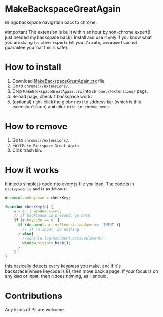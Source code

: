 # MakeBackspaceGreatAgain
Brings backspace navigation back to chrome.

#important
This extension is built within an hour by non-chrome expert(I just needed my backspace back). Install and use it only if you know what you are doing (or other experts tell you it's safe, because I cannot guarantee you that this is safe).

# How to install
1. Download [MakeBackspaceGreatAgain.crx](https://github.com/cjeon/MakeBackspaceGreatAgain/raw/master/MakeBackspaceGreatAgain.crx) file.
2. Go to `chrome://extensions/`. 
3. Drop `MakeBackspaceGreatAgain.crx` into `chrome://extensions/` page.
4. Reload page, check if backspace works. 
5. (optional) right-click the globe next to address bar (which is this extension's icon) and click `hide in chrome menu`. 

# How to remove
1. Go to `chrome://extensions/`. 
2. Find `Make Backspace Great Again`
3. Click trash bin.

# How it works
It injects simple js code into every js file you load. The code is in `backspace.js` and is as follows:
``` javascript
document.onkeydown = checkKey;

function checkKey(e) {
    e = e || window.event;
    // if backspace is pressed, go back.
    if (e.keyCode == 8) {
      if (document.activeElement.tagName == 'INPUT'){
        // if on input, do nothing
      } else{
        //console.log(document.activeElement);
        window.history.back();
      }
    }
}
```
this basically detects every keypress you make, and if it's backspace(whose keycode is 8), then move back a page.
If your focus is on any kind of input, then it does nothing, as it should.

# Contributions
Any kinds of PR are welcome. 
